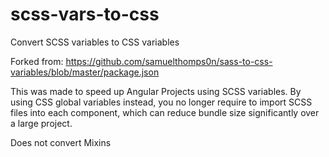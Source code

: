 # scss-vars-to-css
Convert SCSS variables to CSS variables

Forked from: https://github.com/samuelthomps0n/sass-to-css-variables/blob/master/package.json

This was made to speed up Angular Projects using SCSS variables. By using CSS global variables instead, you no longer require to import SCSS files into each component, which can reduce bundle size significantly over a large project.

Does not convert Mixins
